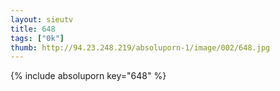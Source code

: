 ```yaml
--- 
layout: sieutv
title: 648
tags: ["0k"]
thumb: http://94.23.248.219/absoluporn-1/image/002/648.jpg
---
```

{% include absoluporn key="648" %} 
